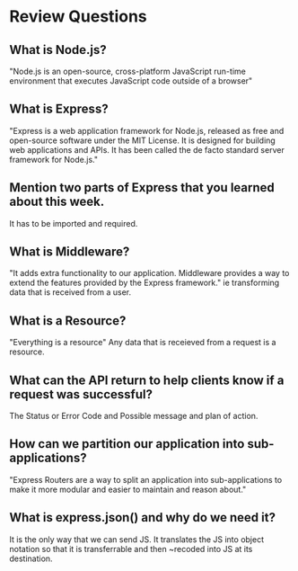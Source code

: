 # Review Questions

## What is Node.js?

"Node.js is an open-source, cross-platform JavaScript run-time environment that executes JavaScript code outside of a browser"

## What is Express?

"Express is a web application framework for Node.js, released as free and open-source software under the MIT License. It is designed for building web applications and APIs. It has been called the de facto standard server framework for Node.js."

## Mention two parts of Express that you learned about this week.

It has to be imported and required.

## What is Middleware?

"It adds extra functionality to our application. Middleware provides a way to extend the features provided by the Express framework." ie transforming data that is received from a user.

## What is a Resource?

"Everything is a resource" Any data that is receieved from a request is a resource.

## What can the API return to help clients know if a request was successful?

The Status or Error Code and Possible message and plan of action.

## How can we partition our application into sub-applications?

"Express Routers are a way to split an application into sub-applications to make it more modular and easier to maintain and reason about."

## What is express.json() and why do we need it?

It is the only way that we can send JS. It translates the JS into object notation so that it is transferrable and then ~recoded into JS at its destination.
